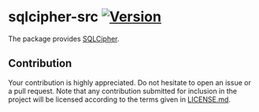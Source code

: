 # sqlcipher-src [![Version][version-img]][version-url]

The package provides [SQLCipher][1].

## Contribution

Your contribution is highly appreciated. Do not hesitate to open an issue or a
pull request. Note that any contribution submitted for inclusion in the project
will be licensed according to the terms given in [LICENSE.md](LICENSE.md).

[1]: https://www.zetetic.net/sqlcipher

[version-img]: https://img.shields.io/crates/v/sqlcipher-src.svg
[version-url]: https://crates.io/crates/sqlcipher-src
